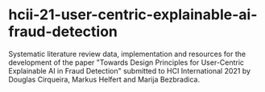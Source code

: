 # hcii-21-user-centric-explainable-ai-fraud-detection
Systematic literature review data, implementation and resources for the development of the paper "Towards Design Principles for User-Centric Explainable AI in Fraud Detection" submitted to HCI International 2021 by Douglas Cirqueira, Markus Helfert and Marija Bezbradica.

